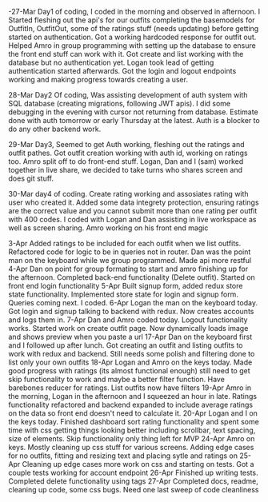-27-Mar	Day1 of coding, I coded in the morning and observed in afternoon. I Started fleshing out the api's for our outfits completing the basemodels for OutfitIn, OutfitOut, some of the ratings stuff (needs updating) before getting started on authentication. Got a working hardcoded response for outfit out. Helped Amro in group programming with setting up the database to ensure the front end stuff can work with it. Got create and list working with the database but no authentication yet. Logan took lead of getting authentication started afterwards. Got the login and logout endpoints working and making progress towards creating a user.

28-Mar	Day2 Of coding, Was assisting development of auth system with SQL database (creating migrations, following JWT apis). I did some debugging in the evening with cursor not returning from database. Estimate done with auth tomorrow or early Thursday at the latest. Auth is a blocker to do any other backend work.

29-Mar	Day3, Seemed to get Auth working, fleshing out the ratings and outfit pathes. Got outfit creation working with auth id, working on ratings too. Amro split off to do front-end stuff. Logan, Dan and I (sam) worked together in live share, we decided to take turns who shares screen and does git stuff.

30-Mar	day4 of coding. Create rating working and assosiates rating with user who created it. Added some data integrety protection, ensuring ratings are the correct value and you cannot submit more than one rating per outfit with 400 codes. I coded with Logan and Dan assisting in live workspace as well as screen sharing. Amro working on his front end magic

3-Apr	Added ratings to be included for each outfit when we list outfits. Refactored code for logic to be in queries not in router. Dan was the point man on the keyboard while we group programmed. Made api more restful
4-Apr	Dan on point for group formating to start and amro finishing up for the afternoon. Completed back-end functionality (Delete outfit). Started on front end login functionality
5-Apr	Built signup form, added redux store state functionality. Implemented store state for  login and signup form. Queries coming next. I coded.
6-Apr	Logan the man on the keyboard today. Got login and signup talking to backend with redux. Now creates accounts and logs them in.
7-Apr	Dan and Amro coded today. Logout functionality works. Started work on create outfit page. Now dynamically loads image and shows preview when you paste a url
17-Apr	Dan on the keyboard first and I followed up after lunch. Got creating an outfit and listing outfits to work with redux and backend. Still needs some polish and filtering done to list only your own outfits
18-Apr	Logan and Amro on the keys today. Made good progress with ratings (its almost functional enough) still need to get skip functionality to work and maybe a better filter function. Have barebones reducer for ratings. List outfits now have filters
19-Apr	Amro in the morning, Logan in the afternoon and I squeezed an hour in late. Ratings functionality refactored and backend expanded to include average ratings on the data so front end doesn't need to calculate it.
20-Apr	Logan and I on the keys today. Finished dashboard sort rating functionality and spent some time with css getting things looking better including scrollbar, text spacing, size of elements. Skip functionality only thing left for MVP
24-Apr	Amro on keys. Mostly cleaning up css stuff for various screens. Adding edge cases for no outfits, fitting and resizing text and placing sytle and ratings on
25-Apr	Cleaning up edge cases more work on css and starting on tests. Got a couple tests working for account endpoint
26-Apr	Finished up writing tests. Completed delete functionality using tags
27-Apr	Completed docs, readme, cleaning up code, some css bugs. Need one last sweep of code cleanliness  
